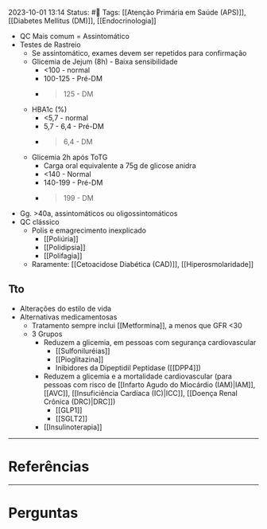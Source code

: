 2023-10-01 13:14
Status: #🌱 
Tags: [[Atenção Primária em Saúde (APS)]], [[Diabetes Mellitus (DM)]], [[Endocrinologia]]
<br/>
- QC Mais comum = Assintomático
- Testes de Rastreio
	- Se assintomático, exames devem ser repetidos para confirmação
	- Glicemia de Jejum (8h) - Baixa sensibilidade
		- <100 - normal
		- 100-125 - Pré-DM
		- >125 - DM
	- HBA1c (%)
		- <5,7 - normal
		- 5,7 - 6,4 - Pré-DM
		- >6,4 - DM
	- Glicemia 2h após ToTG
		- Carga oral equivalente a 75g de glicose anidra
		- <140 - Normal
		- 140-199 - Pré-DM
		- >199 - DM
- Gg. >40a, assintomáticos ou oligossintomáticos
- QC clássico
	- Polis e emagrecimento inexplicado
		- [[Poliúria]]
		- [[Polidipsia]]
		- [[Polifagia]]
	- Raramente: [[Cetoacidose Diabética (CAD)]], [[Hiperosmolaridade]]
## Tto
- Alterações do estilo de vida
- Alternativas medicamentosas
	- Tratamento sempre inclui [[Metformina]], a menos que GFR <30
	- 3 Grupos
		- Reduzem a glicemia, em pessoas com segurança cardiovascular
			- [[Sulfoniluréias]]
			- [[Pioglitazina]]
			- Inibidores da Dipeptidil Peptidase ([[DPP4]])
		- Reduzem a glicemia e a mortalidade cardiovascular (para pessoas com risco de [[Infarto Agudo do Miocárdio (IAM)|IAM]], [[AVC]], [[Insuficiência Cardíaca (IC)|ICC]], [[Doença Renal Crônica (DRC)|DRC]])
			- [[GLP1]]
			- [[SGLT2]]
		- [[Insulinoterapia]]

____
# Referências
---
# Perguntas

